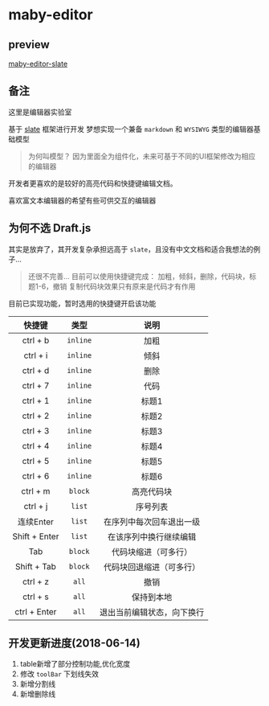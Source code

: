 # maby-editor


## preview
[maby-editor-slate](https://liuqing650.github.io/maby-editor/preview/slateDev)

## 备注

这里是编辑器实验室

基于 [slate](https://github.com/ianstormtaylor/slate) 框架进行开发
梦想实现一个兼备 `markdown` 和 `WYSIWYG` 类型的编辑器基础模型

> 为何叫模型？
> 因为里面全为组件化，未来可基于不同的UI框架修改为相应的编辑器

开发者更喜欢的是较好的高亮代码和快捷键编辑文档。

喜欢富文本编辑器的希望有些可供交互的编辑器

## 为何不选 Draft.js

其实是放弃了，其开发复杂承担远高于 `slate`，且没有中文文档和适合我想法的例子...

> 还很不完善...
> 目前可以使用快捷键完成：
> 加粗，倾斜，删除，代码块，标题1-6，撤销
> 复制代码块效果只有原来是代码才有作用

目前已实现功能，暂时选用的快捷键开启该功能

|快捷键|类型|说明|
|:-:|:-:|:-:|
|ctrl + b|`inline`|加粗|
|ctrl + i|`inline`|倾斜|
|ctrl + d|`inline`|删除|
|ctrl + 7|`inline`|代码|
|ctrl + 1|`inline`|标题1|
|ctrl + 2|`inline`|标题2|
|ctrl + 3|`inline`|标题3|
|ctrl + 4|`inline`|标题4|
|ctrl + 5|`inline`|标题5|
|ctrl + 6|`inline`|标题6|
|ctrl + m|`block`|高亮代码块|
|ctrl + j|`list`|序号列表|
|连续Enter|`list`|在序列中每次回车退出一级|
|Shift + Enter|`list`|在该序列中换行继续编辑|
|Tab|`block`|代码块缩进（可多行）|
|Shift + Tab|`block`|代码块回退缩进（可多行）|
|ctrl + z|`all`|撤销|
|ctrl + s|`all`|保持到本地|
|ctrl + Enter|`all`|退出当前编辑状态，向下换行|

## 开发更新进度(2018-06-14)

1. table新增了部分控制功能,优化宽度
2. 修改 `toolBar` 下划线失效
3. 新增分割线
4. 新增删除线
